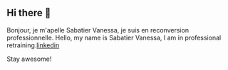 ## Hi there 👋

<!--
**vanessa13001/vanessa13001** is a ✨ _special_ ✨ repository because its `README.md` (this file) appears on your GitHub profile.-->
Bonjour, je m'apelle Sabatier Vanessa, je suis en reconversion professionnelle.
Hello, my name is Sabatier Vanessa, I am in professional retraining.[linkedin](https://www.linkedin.com/in/vanessa-sabatier-47b13b334/)

Stay awesome!

